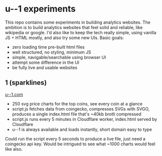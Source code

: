 # u--1 experiments

This repo contains some experiments in building analytics websites. The ambition is to build analytics websites that feel solid and reliable, like wikipedia or google. I'd also like to keep the tech really simple, using vanilla JS + HTML mostly, and also try some new UIs. Basic goals:

- zero loading time pre-built html files
- well structured, no styling, minimum JS
- simple, navigable/searchable using browser UI
- attempt some difference in the UI
- be fully live and usable websites

## 1 (sparklines)

[u--1.com](https://u--1.com)

- 250 svg price charts for the top coins, see every coin at a glance
- script.js fetches data from coingecko, compresses SVGs with SVGO, produces a single index.html file that's ~40kb brotli compressed
- script.js runs every 5 minutes in Cloudflare worker, index.html served by Cloudflare
- u--1 is always available and loads instantly, short domain easy to type

Could run the script every 5 seconds to produce a live file, just need a coingecko api key. Would be intrigued to see what ~1000 charts would feel like also.

